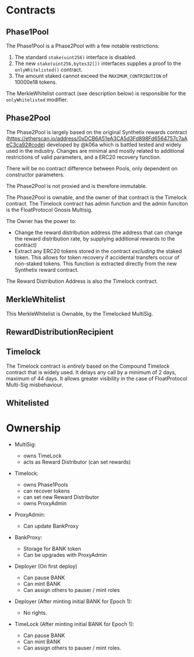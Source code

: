 # Contracts

## Phase1Pool
The Phase1Pool is a Phase2Pool with a few notable restrictions:
1. The standard `stake(uint256)` interface is disabled.
2. The new `stake(uint256,bytes32[])` interfaces supplies a proof to the `onlyWhitelisted()` contract.
3. The amount staked cannot exceed the `MAXIMUM_CONTRIBUTION` of 10000e18 tokens.

The MerkleWhitelist contract (see description below) is responsible for the `onlyWhitelisted` modifier.

## Phase2Pool
The Phase2Pool is largely based on the original Synthetix rewards contract (https://etherscan.io/address/0xDCB6A51eA3CA5d3Fd898Fd6564757c7aAeC3ca92#code) developed by @k06a which is battled tested and widely used in the industry.
Changes are minimal and mostly related to additional restrictions of valid parameters, and a ERC20 recovery function.

There will be no contract difference between Pools, only dependent on constructor parameters.

The Phase2Pool is not proxied and is therefore immutable.

The Phase2Pool is ownable, and the owner of that contract is the Timelock contract. The Timelock contract has admin function and the admin funciton is the FloatProtocol Gnosis Multisig.

The Owner has the power to:
- Change the reward distribution address (the address that can change the reward distribution rate, by supplying additional rewards to the contract)
- Extract any ERC20 tokens stored in the contract _excluding_ the staked token. This allows for token recovery if accidental transfers occur of non-staked tokens. This function is extracted directly from the new Synthetix reward contract.  

The Reward Distribution Address is also the Timelock contract. 

## MerkleWhitelist
This MerkleWhitelist is Ownable, by the Timelocked MultiSig.


## RewardDistributionRecipient

## Timelock
The Timelock contract is _entirely_ based on the Compound Timelock contract that is widely used. It delays any call by a minimum of 2 days, maximum of 44 days. It allows greater visibility in the case of FloatProtocol Multi-Sig misbehaviour.

## Whitelisted


# Ownership
- MultiSig:
  - owns TimeLock
  - acts as Reward Distributor (can set rewards)
- Timelock:
  - owns Phase1Pools
  - can recover tokens
  - can set new Reward Distributor
  - owns ProxyAdmin
- ProxyAdmin:
  - Can update BankProxy
- BankProxy:
  - Storage for BANK token
  - Can be upgrades with ProxyAdmin
- Deployer (On first deploy)
  - Can pause BANK
  - Can mint BANK
  - Can assign others to pauser / mint roles


- Deployer (After minting initial BANK for Epoch 1):
  - No rights.
- TimeLock (After minting initial BANK for Epoch 1):
  - Can pause BANK
  - Can mint BANK
  - Can assign others to pauser / mint roles.